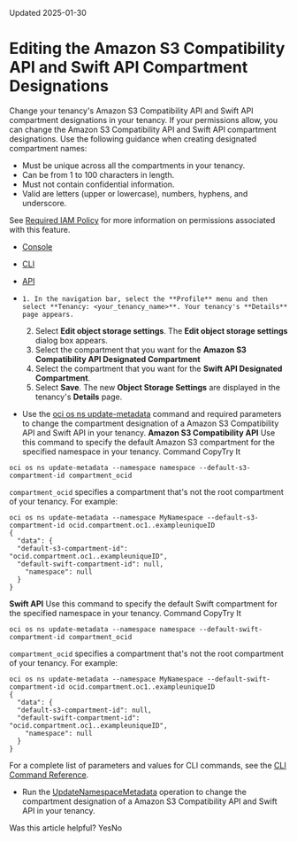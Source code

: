 Updated 2025-01-30
# Editing the Amazon S3 Compatibility API and Swift API Compartment Designations
Change your tenancy's Amazon S3 Compatibility API and Swift API compartment designations in your tenancy.
If your permissions allow, you can change the Amazon S3 Compatibility API and Swift API compartment designations. Use the following guidance when creating designated compartment names:
  * Must be unique across all the compartments in your tenancy.
  * Can be from 1 to 100 characters in length.
  * Must not contain confidential information.
  * Valid are letters (upper or lowercase), numbers, hyphens, and underscore.


See [Required IAM Policy](https://docs.oracle.com/en-us/iaas/Content/Object/Tasks/designatingcompartments.htm#permissions) for more information on permissions associated with this feature.
  * [Console](https://docs.oracle.com/en-us/iaas/Content/Object/Tasks/designatingcompartments_topic-To_edit_your_tenancys_Amazon_S3_Compatibility_API_and_Swift_API_compartment_designations.htm)
  * [CLI](https://docs.oracle.com/en-us/iaas/Content/Object/Tasks/designatingcompartments_topic-To_edit_your_tenancys_Amazon_S3_Compatibility_API_and_Swift_API_compartment_designations.htm)
  * [API](https://docs.oracle.com/en-us/iaas/Content/Object/Tasks/designatingcompartments_topic-To_edit_your_tenancys_Amazon_S3_Compatibility_API_and_Swift_API_compartment_designations.htm)


  *     1. In the navigation bar, select the **Profile** menu and then select **Tenancy: <your_tenancy_name>**. Your tenancy's **Details** page appears.
    2. Select **Edit object storage settings**. The **Edit object storage settings** dialog box appears.
    3. Select the compartment that you want for the **Amazon S3 Compatibility API Designated Compartment**
    4. Select the compartment that you want for the **Swift API Designated Compartment**.
    5. Select **Save**.
The new **Object Storage Settings** are displayed in the tenancy's **Details** page.
  * Use the [oci os ns update-metadata](https://docs.oracle.com/iaas/tools/oci-cli/latest/oci_cli_docs/cmdref/os/ns/update-metadata.html) command and required parameters to change the compartment designation of a Amazon S3 Compatibility API and Swift API in your tenancy.
**Amazon S3 Compatibility API**
Use this command to specify the default Amazon S3 compartment for the specified namespace in your tenancy.
Command
CopyTry It
```
oci os ns update-metadata --namespace namespace --default-s3-compartment-id compartment_ocid
```

`compartment_ocid` specifies a compartment that's not the root compartment of your tenancy.
For example:
```
oci os ns update-metadata --namespace MyNamespace --default-s3-compartment-id ocid.compartment.oc1..exampleuniqueID
{
  "data": {
  "default-s3-compartment-id": "ocid.compartment.oc1..exampleuniqueID",
  "default-swift-compartment-id": null,
	"namespace": null
  }
}				
```

**Swift API**
Use this command to specify the default Swift compartment for the specified namespace in your tenancy.
Command
CopyTry It
```
oci os ns update-metadata --namespace namespace --default-swift-compartment-id compartment_ocid
```

`compartment_ocid` specifies a compartment that's not the root compartment of your tenancy.
For example:
```
oci os ns update-metadata --namespace MyNamespace --default-swift-compartment-id ocid.compartment.oc1..exampleuniqueID
{
  "data": {
  "default-s3-compartment-id": null,
  "default-swift-compartment-id": "ocid.compartment.oc1..exampleuniqueID",
	"namespace": null
  }
}								 
```

For a complete list of parameters and values for CLI commands, see the [CLI Command Reference](https://docs.oracle.com/iaas/tools/oci-cli/latest).
  * Run the [UpdateNamespaceMetadata](https://docs.oracle.com/iaas/api/#/en/objectstorage/latest/Namespace/UpdateNamespaceMetadata) operation to change the compartment designation of a Amazon S3 Compatibility API and Swift API in your tenancy.


Was this article helpful?
YesNo


